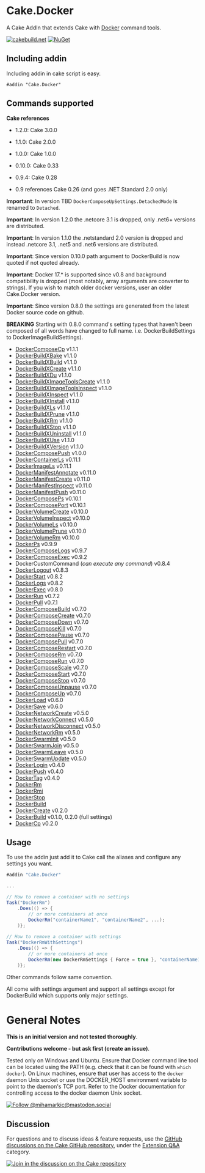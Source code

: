 # Cake.Docker

A Cake AddIn that extends Cake with [Docker](https://www.docker.com/) command tools.

[![cakebuild.net](https://img.shields.io/badge/WWW-cakebuild.net-blue.svg)](http://cakebuild.net/)
[![NuGet](https://img.shields.io/nuget/v/Cake.Docker.svg)](https://www.nuget.org/packages/Cake.Docker)

## Including addin
Including addin in cake script is easy.
```
#addin "Cake.Docker"
```
## Commands supported

**Cake references**

* 1.2.0: Cake 3.0.0

* 1.1.0: Cake 2.0.0

- 1.0.0: Cake 1.0.0

- 0.10.0: Cake 0.33

- 0.9.4: Cake 0.28

- 0.9 references Cake 0.26 (and goes .NET Standard 2.0 only)

**Important**: In version TBD `DockerComposeUpSettings.DetachedMode` is renamed to `Detached`.

**Important**: In version 1.2.0 the .netcore 3.1 is dropped, only .net6+ versions are distributed.

**Important**: In version 1.1.0 the .netstandard 2.0 version is dropped and instead .netcore 3.1, .net5 and .net6 versions are distributed.

**Important**: Since version 0.10.0 path argument to DockerBuild is now quoted if not quoted already.

**Important**: Docker 17.* is supported since v0.8 and background compatibility is dropped (most notably, array arguments are converter to strings). If you wish to match older docker versions, user an older Cake.Docker version.

**Important**: Since version 0.8.0 the settings are generated from the latest Docker source code on github.

**BREAKING** Starting with 0.8.0 command's setting types that haven't been composed of all words have changed to full name. i.e. DockerBuildSettings to DockerImageBuildSettings). 

- [DockerComposeCp](https://docs.docker.com/engine/reference/commandline/compose_cp/) v1.1.1
- [DockerBuildXBake](https://docs.docker.com/engine/reference/commandline/buildx_bake/) v1.1.0
- [DockerBuildXBuild](https://docs.docker.com/engine/reference/commandline/buildx_build/) v1.1.0
- [DockerBuildXCreate](https://docs.docker.com/engine/reference/commandline/buildx_create/) v1.1.0
- [DockerBuildXDu](https://docs.docker.com/engine/reference/commandline/buildx_du/) v1.1.0
- [DockerBuildXImageToolsCreate](https://docs.docker.com/engine/reference/commandline/buildx_imagetools_create/) v1.1.0
- [DockerBuildXImageToolsInspect](https://docs.docker.com/engine/reference/commandline/buildx_imagetools_inspect/) v1.1.0
- [DockerBuildXInspect](https://docs.docker.com/engine/reference/commandline/buildx_inspect/) v1.1.0
- [DockerBuildXInstall](https://docs.docker.com/engine/reference/commandline/buildx_install/) v1.1.0
- [DockerBuildXLs](https://docs.docker.com/engine/reference/commandline/buildx_ls/) v1.1.0
- [DockerBuildXPrune](https://docs.docker.com/engine/reference/commandline/buildx_prune/) v1.1.0
- [DockerBuildXRm](https://docs.docker.com/engine/reference/commandline/buildx_rm/) v1.1.0
- [DockerBuildXStop](https://docs.docker.com/engine/reference/commandline/buildx_stop/) v1.1.0
- [DockerBuildXUninstall](https://docs.docker.com/engine/reference/commandline/buildx_uninstall/) v1.1.0
- [DockerBuildXUse](https://docs.docker.com/engine/reference/commandline/buildx_use/) v1.1.0
- [DockerBuildXVersion](https://docs.docker.com/engine/reference/commandline/buildx_version/) v1.1.0
- [DockerComposePush](https://docs.docker.com/compose/reference/push/) v1.0.0
- [DockerContainerLs](https://docs.docker.com/engine/reference/commandline/container_ls/) v0.11.1
- [DockerImageLs](https://docs.docker.com/engine/reference/commandline/image_ls/) v0.11.1
- [DockerManifestAnnotate](https://docs.docker.com/engine/reference/commandline/manifest_annotate/) v0.11.0
- [DockerManifestCreate](https://docs.docker.com/engine/reference/commandline/manifest_create/) v0.11.0
- [DockerManifestInspect](https://docs.docker.com/engine/reference/commandline/manifest_inspect/) v0.11.0
- [DockerManifestPush](https://docs.docker.com/engine/reference/commandline/manifest_push/) v0.11.0
- [DockerComposePs](https://docs.docker.com/compose/reference/ps/) v0.10.1
- [DockerComposePort](https://docs.docker.com/compose/reference/port/) v0.10.1
- [DockerVolumeCreate](https://docs.docker.com/engine/reference/commandline/volume_create/) v0.10.0
- [DockerVolumeInspect](https://docs.docker.com/engine/reference/commandline/volume_inspect/) v0.10.0
- [DockerVolumeLs](https://docs.docker.com/engine/reference/commandline/volume_ls/) v0.10.0
- [DockerVolumePrune](https://docs.docker.com/engine/reference/commandline/volume_prune/) v0.10.0
- [DockerVolumeRm](https://docs.docker.com/engine/reference/commandline/volume_rm/) v0.10.0
- [DockerPs](https://docs.docker.com/engine/reference/commandline/ps/) v0.9.9
- [DockerComposeLogs](https://docs.docker.com/compose/reference/logs/) v0.9.7
- [DockerComposeExec](https://docs.docker.com/compose/reference/exec/) v0.9.2
- DockerCustomCommand (*can execute any command*) v0.8.4
- [DockerLogout](https://docs.docker.com/engine/reference/commandline/logout/) v0.8.3
- [DockerStart](https://docs.docker.com/engine/reference/commandline/start/) v0.8.2
- [DockerLogs](https://docs.docker.com/engine/reference/commandline/logs/) v0.8.2
- [DockerExec](https://docs.docker.com/engine/reference/commandline/exec/) v0.8.0
- [DockerRun](https://docs.docker.com/engine/reference/commandline/run/) v0.7.2
- [DockerPull](https://docs.docker.com/engine/reference/commandline/pull/) v0.7.1
- [DockerComposeBuild](https://docs.docker.com/compose/reference/build/) v0.7.0
- [DockerComposeCreate](https://docs.docker.com/compose/reference/create/) v0.7.0
- [DockerComposeDown](https://docs.docker.com/compose/reference/down/) v0.7.0
- [DockerComposeKill](https://docs.docker.com/compose/reference/kill/) v0.7.0
- [DockerComposePause](https://docs.docker.com/compose/reference/pause/) v0.7.0
- [DockerComposePull](https://docs.docker.com/compose/reference/pull/) v0.7.0
- [DockerComposeRestart](https://docs.docker.com/compose/reference/restart/) v0.7.0
- [DockerComposeRm](https://docs.docker.com/compose/reference/rm/) v0.7.0
- [DockerComposeRun](https://docs.docker.com/compose/reference/run/) v0.7.0
- [DockerComposeScale](https://docs.docker.com/compose/reference/scale/) v0.7.0
- [DockerComposeStart](https://docs.docker.com/compose/reference/start/) v0.7.0
- [DockerComposeStop](https://docs.docker.com/compose/reference/stop/) v0.7.0
- [DockerComposeUnpause](https://docs.docker.com/compose/reference/unpause/) v0.7.0
- [DockerComposeUp](https://docs.docker.com/compose/reference/up/) v0.7.0
- [DockerLoad](https://docs.docker.com/engine/reference/commandline/load/) v0.6.0
- [DockerSave](https://docs.docker.com/engine/reference/commandline/save/) v0.6.0
- [DockerNetworkCreate](https://docs.docker.com/engine/reference/commandline/network_create/) v0.5.0
- [DockerNetworkConnect](https://docs.docker.com/engine/reference/commandline/network_connect/) v0.5.0
- [DockerNetworkDisconnect](https://docs.docker.com/engine/reference/commandline/network_disconnect/) v0.5.0
- [DockerNetworkRm](https://docs.docker.com/engine/reference/commandline/network_rm/) v0.5.0
- [DockerSwarmInit](https://docs.docker.com/engine/reference/commandline/swarm_init/) v0.5.0
- [DockerSwarmJoin](https://docs.docker.com/engine/reference/commandline/swarm_join/) v0.5.0
- [DockerSwarmLeave](https://docs.docker.com/engine/reference/commandline/swarm_leave/) v0.5.0
- [DockerSwarmUpdate](https://docs.docker.com/engine/reference/commandline/swarm_update/) v0.5.0
- [DockerLogin](https://docs.docker.com/engine/reference/commandline/login/) v0.4.0
- [DockerPush](https://docs.docker.com/engine/reference/commandline/push/) v0.4.0
- [DockerTag](https://docs.docker.com/engine/reference/commandline/tag/) v0.4.0
- [DockerRm](https://docs.docker.com/engine/reference/commandline/rm/)
- [DockerRmi](https://docs.docker.com/engine/reference/commandline/rmi/)
- [DockerStop](https://docs.docker.com/engine/reference/commandline/stop/)
- [DockerBuild](https://docs.docker.com/engine/reference/commandline/build/)
- [DockerCreate](https://docs.docker.com/engine/reference/commandline/create/) v0.2.0
- [DockerBuild](https://docs.docker.com/engine/reference/commandline/build/) v0.1.0, 0.2.0 (full settings)
- [DockerCp](https://docs.docker.com/engine/reference/commandline/cp/) v0.2.0

## Usage

To use the addin just add it to Cake call the aliases and configure any settings you want.

```csharp
#addin "Cake.Docker"

...

// How to remove a container with no settings
Task("DockerRm")
	.Does(() => {
		// or more containers at once
		DockerRm("containerName1", "containerName2", ...);
	)};
	
// How to remove a container with settings
Task("DockerRmWithSettings")
	.Does(() => {
		// or more containers at once
		DockerRm(new DockerRmSettings { Force = true }, "containerName1", "containerName2", ...);
	)};
```
Other commands follow same convention.

All come with settings argument and support all settings except for DockerBuild which supports only major settings.
# General Notes
**This is an initial version and not tested thoroughly**.

**Contributions welcome - but ask first (create an issue)**.

Tested only on Windows and Ubuntu. Ensure that Docker command line tool can be located using the PATH (e.g. check that it can be found with `which docker`).
On Linux machines, ensure that user has access to the `docker` daemon Unix socket or use the DOCKER_HOST environment variable to point to the daemon's TCP port.
Refer to the Docker documentation for controlling access to the docker daemon Unix socket.

[![Follow @mihamarkic@mastodon.social](https://img.shields.io/mastodon/follow/001030236?style=social)](https://mastodon.social/@mihamarkic)

## Discussion

For questions and to discuss ideas & feature requests, use the [GitHub discussions on the Cake GitHub repository](https://github.com/cake-build/cake/discussions), under the [Extension Q&A](https://github.com/cake-build/cake/discussions/categories/extension-q-a) category.

[![Join in the discussion on the Cake repository](https://img.shields.io/badge/GitHub-Discussions-green?logo=github)](https://github.com/cake-build/cake/discussions)
